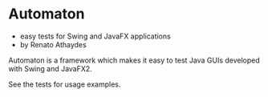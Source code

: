 # Automaton
* easy tests for Swing and JavaFX applications
* by Renato Athaydes

Automaton is a framework which makes it easy to test Java GUIs developed with Swing and JavaFX2.

See the tests for usage examples.